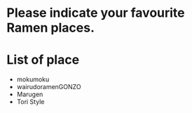 # Please indicate your favourite Ramen places.

# List of place
- mokumoku
- wairudoramenGONZO
- Marugen
- Tori Style
